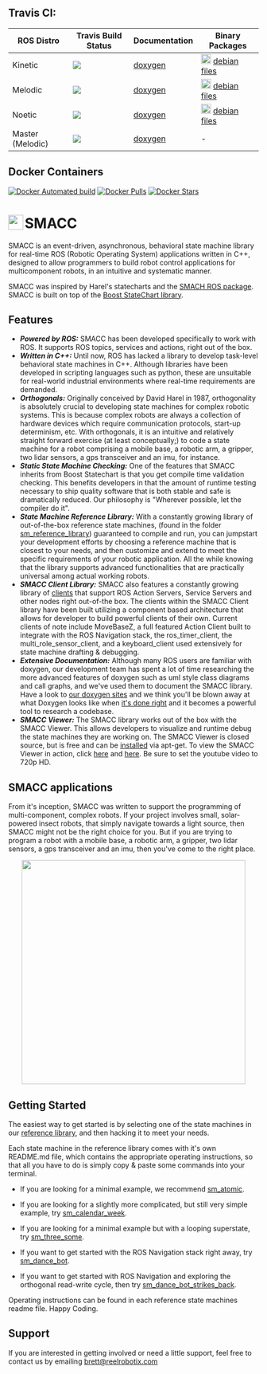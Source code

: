 
## Travis CI:

| ROS Distro  | Travis Build Status | Documentation | Binary Packages |
| ------------- | ------------- | ------------- | ------------- |
| Kinetic  | <a src="https://travis-ci.org/reelrbtx/SMACC"><img src="https://travis-ci.com/reelrbtx/SMACC.svg?branch=kinetic-devel"/></a>  | <a href="https://reelrbtx.github.io/SMACC_Documentation/kinetic-devel/html/namespaces.html">doxygen</a>|  <img src="https://user-images.githubusercontent.com/13334595/120040588-226ffa00-c007-11eb-98af-e0e9d6865236.png" height="20px"/> [debian files](https://packagecloud.io/app/reelrbtx/SMACC/search?q=kinetic&filter=all&dist=) |
| Melodic  | <a src="https://travis-ci.org/reelrbtx/SMACC"><img src="https://travis-ci.com/reelrbtx/SMACC.svg?branch=melodic-devel"/></a>  | <a href="https://reelrbtx.github.io/SMACC_Documentation/melodic-devel/html/namespaces.html">doxygen</a>|  <img src="https://user-images.githubusercontent.com/13334595/120040588-226ffa00-c007-11eb-98af-e0e9d6865236.png" height="20px"/> [debian files](https://packagecloud.io/app/reelrbtx/SMACC/search?q=melodic&filter=all&dist=) |
| Noetic  | <a src="https://packagecloud.io/app/reelrbtx/SMACC/search?q=noetic&filter=all&dist="><img src="https://travis-ci.com/reelrbtx/SMACC.svg?branch=noetic-devel"/></a>  | <a href="https://reelrbtx.github.io/SMACC_Documentation/noetic-devel/html/namespaces.html">doxygen</a>|  <img src="https://user-images.githubusercontent.com/13334595/120040588-226ffa00-c007-11eb-98af-e0e9d6865236.png" height="20px"/> [debian files](https://packagecloud.io/app/reelrbtx/SMACC/search?q=noetic&filter=all&dist=) |
| Master (Melodic)  | <a src="https://travis-ci.org/reelrbtx/SMACC"><img src="https://travis-ci.com/reelrbtx/SMACC.svg?branch=master"/></a> | <a href="https://reelrbtx.github.io/SMACC_Documentation/master/html/namespaces.html">doxygen</a> |  - |


## Docker Containers

[![Docker Automated build](https://img.shields.io/docker/automated/pabloinigoblasco/smacc.svg?maxAge=2592000)](https://hub.docker.com/r/pabloinigoblasco/smacc/) [![Docker Pulls](https://img.shields.io/docker/pulls/pabloinigoblasco/smacc.svg?maxAge=2592000)](https://hub.docker.com/r/pabloinigoblasco/smacc/) [![Docker Stars](https://img.shields.io/docker/stars/pabloinigoblasco/smacc.svg)](https://registry.hub.docker.com/pabloinigoblasco/smacc/)


# <img src="http://smacc.dev/wp-content/uploads/2019/07/SMACC-Logo-Pixelate-4-copy.png" width="30" align="left"/> SMACC

SMACC is an event-driven, asynchronous, behavioral state machine library for real-time ROS (Robotic Operating System) applications written in C++, designed to allow programmers to build robot control applications for multicomponent robots, in an intuitive and systematic manner.

SMACC was inspired by Harel's statecharts and the [SMACH ROS package](http://wiki.ros.org/smach). SMACC is built on top of the [Boost StateChart library](https://www.boost.org/doc/libs/1_53_0/libs/statechart/doc/index.html).


## Features
 *  ***Powered by ROS:*** SMACC has been developed specifically to work with ROS. It supports ROS topics, services and actions, right out of the box.
 *   ***Written in C++:*** Until now, ROS has lacked a library to develop task-level behavioral state machines in C++. Although libraries have been developed in scripting languages such as python, these are unsuitable for real-world industrial environments where real-time requirements are demanded.
 *   ***Orthogonals:*** Originally conceived by David Harel in 1987, orthogonality is absolutely crucial to developing state machines for complex robotic systems. This is because complex robots are always a collection of hardware devices which require communication protocols, start-up determinism, etc. With orthogonals, it is an intuitive and relatively straight forward exercise (at least conceptually;) to code a state machine for a robot comprising a mobile base, a robotic arm, a gripper, two lidar sensors, a gps transceiver and an imu, for instance.
 *  ***Static State Machine Checking:*** One of the features that SMACC inherits from Boost Statechart is that you get compile time validation checking. This benefits developers in that the amount of runtime testing necessary to ship quality software that is both stable and safe is dramatically reduced. Our philosophy is "Wherever possible, let the compiler do it".
 *  ***State Machine Reference Library:*** With a constantly growing library of out-of-the-box reference state machines, (found in the folder [sm_reference_library](https://github.com/reelrbtx/SMACC/tree/master/smacc_sm_reference_library)) guaranteed to compile and run, you can jumpstart your development efforts by choosing a reference machine that is closest to your needs, and then customize and extend to meet the specific requirements of your robotic application. All the while knowing that the library supports advanced functionalities that are practically universal among actual working robots.
 *  ***SMACC Client Library:*** SMACC also features a constantly growing library of [clients](https://github.com/reelrbtx/SMACC/tree/master/smacc_client_library) that support ROS Action Servers, Service Servers and other nodes right out-of-the box. The clients within the SMACC Client library have been built utilizing a component based architecture that allows for developer to build powerful clients of their own. Current clients of note include MoveBaseZ, a full featured Action Client built to integrate with the ROS Navigation stack, the ros_timer_client, the multi_role_sensor_client, and a keyboard_client used extensively for state machine drafting & debugging.
  *  ***Extensive Documentation:*** Although many ROS users are familiar with doxygen, our development team has spent a lot of time researching the more advanced features of doxygen such as uml style class diagrams and call graphs, and we've used them to document the SMACC library. Have a look to [our doxygen sites](https://reelrbtx.github.io/SMACC_Documentation/master/html/namespaces.html) and we think you'll be blown away at what Doxygen looks like when [it's done right](https://reelrbtx.github.io/SMACC_Documentation/master/html/classsmacc_1_1ISmaccStateMachine.html) and it becomes a powerful tool to research a codebase.
  *  ***SMACC Viewer:*** The SMACC library works out of the box with the SMACC Viewer. This allows developers to visualize and runtime debug the state machines they are working on. The SMACC Viewer is closed source, but is free and can be [installed](http://smacc.dev/smacc-viewer/) via apt-get. To view the SMACC Viewer in action, click [here](https://www.youtube.com/watch?v=WVt4M_teA5I) and [here](https://www.youtube.com/watch?v=fdy37WvC4FQ). Be sure to set the youtube video to 720p HD.


## SMACC applications
From it's inception, SMACC was written to support the programming of multi-component, complex robots. If your project involves small, solar-powered insect robots, that simply navigate towards a light source, then SMACC might not be the right choice for you. But if you are trying to program a robot with a mobile base, a robotic arm, a gripper, two lidar sensors, a gps transceiver and an imu, then you've come to the right place.

<p align="center">
<img src="https://github.com/reelrbtx/SMACC/blob/master/documentation/SMACC-Containers-3.jpg"  width="450" align="center"/>
</p>


## Getting Started
The easiest way to get started is by selecting one of the state machines in our [reference library](https://github.com/reelrbtx/SMACC/tree/master/smacc_sm_reference_library), and then hacking it to meet your needs.

Each state machine in the reference library comes with it's own README.md file, which contains the appropriate operating instructions, so that all you have to do is simply copy & paste some commands into your terminal.


  *  If you are looking for a minimal example, we recommend [sm_atomic](https://github.com/reelrbtx/SMACC/tree/master/smacc_sm_reference_library/sm_atomic).

  *  If you are looking for a slightly more complicated, but still very simple example, try [sm_calendar_week](https://github.com/reelrbtx/SMACC/tree/master/smacc_sm_reference_library/sm_calendar_week).

  *  If you are looking for a minimal example but with a looping superstate, try [sm_three_some](https://github.com/reelrbtx/SMACC/tree/master/smacc_sm_reference_library/sm_three_some).

  *  If you want to get started with the ROS Navigation stack right away, try [sm_dance_bot](https://github.com/reelrbtx/SMACC/tree/master/smacc_sm_reference_library/sm_dance_bot).

  *  If you want to get started with ROS Navigation and exploring the orthogonal read-write cycle, then try [sm_dance_bot_strikes_back](https://github.com/reelrbtx/SMACC/tree/master/smacc_sm_reference_library/sm_dance_bot_strikes_back).


Operating instructions can be found in each reference state machines readme file.
Happy Coding.

## Support
If you are interested in getting involved or need a little support, feel free to contact us by emailing brett@reelrobotix.com
